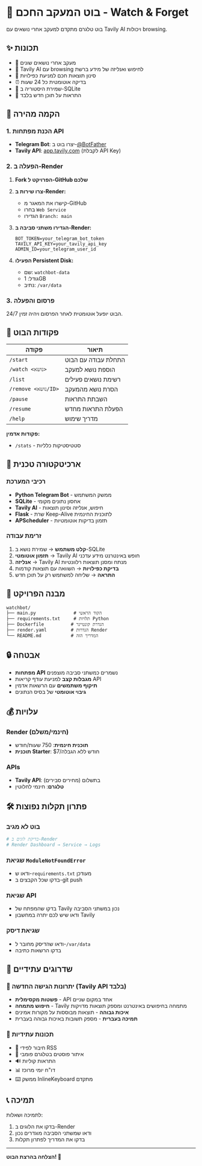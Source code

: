 # 🤖 בוט המעקב החכם - Watch & Forget

בוט טלגרם מתקדם למעקב אחרי נושאים עם Tavily AI ויכולות browsing.

## ✨ תכונות

- 📌 מעקב אחרי נושאים שונים
- 🧠 Tavily AI עם browsing לחיפוש ואנליזה של מידע ברשת
- 🎯 סינון תוצאות חכם למניעת כפילויות
- ⏰ בדיקה אוטומטית כל 24 שעות
- 💾 שמירת היסטוריה ב-SQLite
- 🔔 התראות על תוכן חדש בלבד

## 🚀 הקמה מהירה

### 1. הכנת מפתחות API

- **Telegram Bot**: יצרו בוט ב-[@BotFather](https://t.me/botfather)
- **Tavily API**: [app.tavily.com](https://app.tavily.com) (לקבלת API Key)

### 2. הפעלה ב-Render

1. **Fork הפרויקט ל-GitHub שלכם**

2. **צרו שירות ב-Render:**
   - קישרו את המאגר מ-GitHub
   - בחרו `Web Service`
   - הגדירו `Branch: main`

3. **הגדירו משתני סביבה ב-Render:**
   ```
   BOT_TOKEN=your_telegram_bot_token
   TAVILY_API_KEY=your_tavily_api_key
   ADMIN_ID=your_telegram_user_id
   ```

4. **הפעילו Persistent Disk:**
   - שם: `watchbot-data`
   - גודל: 1GB
   - נתיב: `/var/data`

### 3. פרסום והפעלה

הבוט יופעל אוטומטית לאחר הפרסום ויהיה זמין 24/7.

## 📱 פקודות הבוט

| פקודה | תיאור |
|--------|--------|
| `/start` | התחלת עבודה עם הבוט |
| `/watch <נושא>` | הוספת נושא למעקב |
| `/list` | רשימת נושאים פעילים |
| `/remove <נושא/ID>` | הסרת נושא מהמעקב |
| `/pause` | השבתת התראות |
| `/resume` | הפעלת התראות מחדש |
| `/help` | מדריך שימוש |

**פקודות אדמין:**
- `/stats` - סטטיסטיקות כלליות

## 🔧 ארכיטקטורה טכנית

### רכיבי המערכת
- **Python Telegram Bot** - ממשק המשתמש
- **SQLite** - אחסון נתונים מקומי
- **Tavily AI** - חיפוש, אנליזה וסינון תוצאות
- **Flask** - שרת Keep-Alive לתוכנית החינמית
- **APScheduler** - תזמון בדיקות אוטומטיות

### זרימת עבודה
1. **קלט משתמש** → שמירת נושא ב-SQLite
2. **תזמון אוטומטי** → Tavily AI חופש באינטרנט מידע עדכני
3. **אנליזה** → Tavily AI מנתח ומסנן תוצאות רלוונטיות
4. **בדיקת כפילויות** → השוואה עם תוצאות קודמות
5. **התראה** → שליחה למשתמש רק על תוכן חדש

## 📁 מבנה הפרויקט

```
watchbot/
├── main.py              # הקוד הראשי
├── requirements.txt     # תלויות Python
├── Dockerfile          # הגדרת קונטיינר
├── render.yaml         # הגדרות Render
└── README.md           # המדריך הזה
```

## 🔒 אבטחה

- **מפתחות API** נשמרים כמשתני סביבה מוצפנים
- **מגבלות קצב** למניעת עודף קריאות API
- **תיקוף משתמשים** עם הרשאות אדמין
- **גיבוי אוטומטי** של בסיס הנתונים

## 💰 עלויות

### Render (חינמי/משלם)
- **תוכנית חינמית**: 750 שעות/חודש
- **תוכנית Starter**: $7/חודש ללא הגבלה

### APIs
- **Tavily API**: בתשלום (מחירים סבירים)
- **טלגרם**: חינמי לחלוטין

## 🛠️ פתרון תקלות נפוצות

### בוט לא מגיב
```bash
# בדיקת לוגים ב-Render
# Render Dashboard → Service → Logs
```

### שגיאת `ModuleNotFoundError`
- ודאו ש-`requirements.txt` מעודכן
- בדקו שכל הקבצים ב-git push

### שגיאת API
- בדקו שהמפתח של Tavily נכון במשתני הסביבה
- ודאו שיש לכם יתרה במחשבון Tavily

### שגיאת דיסק
- ודאו שהדיסק מחובר ל-`/var/data`
- בדקו הרשאות כתיבה

## 🚀 שדרוגים עתידיים

### 🎯 יתרונות הגישה החדשה (Tavily API בלבד)
- **פשטות מקסימלית** - API אחד במקום שניים
- **חיפוש מתמחה** - Tavily מתמחה בחיפושים באינטרנט ומספק תוצאות מדויקות
- **איכות גבוהה** - תוצאות מבוססות על מקורות אמינים
- **תמיכה בעברית** - מספק תשובות באיכות גבוהה בעברית

### 🔮 תכונות עתידיות
- 📰 חיבור לפידי RSS
- 📱 איתור פוסטים בטלגרם פומבי
- 🔊 התראות קוליות
- 📊 דו"ח יומי מרוכז
- ⌨️ ממשק InlineKeyboard מתקדם

## 📞 תמיכה

לתמיכה ושאלות:
1. בדקו את הלוגים ב-Render
2. ודאו שמשתני הסביבה מוגדרים נכון
3. בדקו את המדריך לפתרון תקלות

---

**הצלחה בהרצת הבוט! 🎉**
